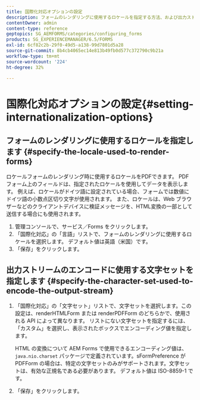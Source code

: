 ```yaml
---
title: 国際化対応オプションの設定
description: フォームのレンダリングに使用するロケールを指定する方法、および出力ストリームのエンコードに使用する文字セットを指定する方法について説明します。
contentOwner: admin
content-type: reference
geptopics: SG_AEMFORMS/categories/configuring_forms
products: SG_EXPERIENCEMANAGER/6.5/FORMS
exl-id: 6cf82c2b-29f0-49d5-a138-99d7801d5a28
source-git-commit: 8b4cb4065ec14e813b49fb0d577c372790c9b21a
workflow-type: tm+mt
source-wordcount: '224'
ht-degree: 32%

---
```


# 国際化対応オプションの設定{#setting-internationalization-options}

## フォームのレンダリングに使用するロケールを指定します {#specify-the-locale-used-to-render-forms}

ロケールフォームのレンダリング時に使用するロケールをPDFできます。 PDFフォーム上のフィールドは、指定されたロケールを使用してデータを表示します。 例えば、ロケールがドイツ語に設定されている場合、フォームでは数値にドイツ語の小数点区切り文字が使用されます。 また、ロケールは、Web ブラウザーなどのクライアントデバイスに検証メッセージを、HTML変換の一部として送信する場合にも使用されます。

1. 管理コンソールで、サービス／Forms をクリックします。
1. 「国際化対応」の「言語」リストで、フォームのレンダリングに使用するロケールを選択します。 デフォルト値は英語（米国）です。
1. 「保存」をクリックします。

## 出力ストリームのエンコードに使用する文字セットを指定します {#specify-the-character-set-used-to-encode-the-output-stream}

1. 「国際化対応」の「文字セット」リストで、文字セットを選択します。この設定は、renderHTMLForm または renderPDFForm のどちらかで、使用される API によって異なります。 リストにない文字セットを指定するには、「カスタム」を選択し、表示されたボックスでエンコーディング値を指定します。

   HTML の変換について AEM Forms で使用できるエンコーディング値は、`java.nio.charset` パッケージで定義されています。sFormPreference が PDFForm の場合は、特定の文字セットのみがサポートされます。文字セットは、有効な正規名である必要があります。 デフォルト値は ISO-8859-1 です。

1. 「保存」をクリックします。
